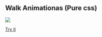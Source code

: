
## Walk Animationas (Pure css)



![](https://i.imgur.com/EQbf02y.gif)

[Try it](https://codepen.io/marakery/pen/RJrWOp) 

